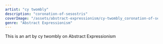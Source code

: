```yaml
---
artist: "cy twombly"
description: "coronation-of-sesostris"
coverImage: "/assets/abstract-expressionism/cy-twombly_coronation-of-sesostris.jpg"
genre: "Abstract Expressionism"
---
```

This is an art by cy twombly on Abstract Expressionism

